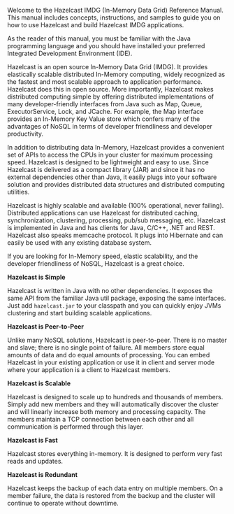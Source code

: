 Welcome to the Hazelcast IMDG (In-Memory Data Grid) Reference Manual. This manual includes concepts, instructions, and samples to guide you on how to use Hazelcast and build Hazelcast IMDG applications.

As the reader of this manual, you must be familiar with the Java programming language and you should have installed your preferred Integrated Development Environment (IDE).


Hazelcast is an open source In-Memory Data Grid (IMDG). 
It provides elastically scalable distributed In-Memory computing, widely recognized as the fastest and most scalable
approach to application performance. Hazelcast does this in open source.
More importantly, Hazelcast makes distributed computing simple by offering distributed implementations of many
developer-friendly interfaces from Java such as Map, Queue, ExecutorService, Lock, and JCache. For example, the Map
interface provides an In-Memory Key Value store which confers many of the advantages of NoSQL in terms of developer
friendliness and developer productivity.

In addition to distributing data In-Memory, Hazelcast provides a convenient set of APIs to access the CPUs in your
cluster for maximum processing speed.
Hazelcast is designed to be lightweight and easy to use. Since Hazelcast is delivered as a compact library (JAR) and
since it has no external dependencies other than Java, it easily plugs into your software solution and provides
distributed data structures and distributed computing utilities.

Hazelcast is highly scalable and available (100% operational, never failing). Distributed applications can use
Hazelcast for distributed caching, synchronization, clustering, processing, pub/sub messaging, etc. Hazelcast is
implemented in Java and has clients for Java, C/C++, .NET and REST. Hazelcast also speaks memcache protocol. It plugs into Hibernate and can easily be used with any existing database system.

If you are looking for In-Memory speed, elastic scalability, and the developer friendliness of NoSQL, Hazelcast is a
great choice.

**Hazelcast is Simple**

Hazelcast is written in Java with no other dependencies. It exposes the same API from the familiar Java util package,
exposing the same interfaces. Just add `hazelcast.jar` to your classpath and you can quickly enjoy JVMs clustering
and start building scalable applications.

**Hazelcast is Peer-to-Peer**

Unlike many NoSQL solutions, Hazelcast is peer-to-peer. There is no master and slave; there is no single point of
failure. All members store equal amounts of data and do equal amounts of processing. You can embed Hazelcast in your
existing application or use it in client and server mode where your application is a client to Hazelcast members.

**Hazelcast is Scalable**

Hazelcast is designed to scale up to hundreds and thousands of members. Simply add new members and they will
automatically discover the cluster and will linearly increase both memory and processing capacity. The members maintain
a TCP connection between each other and all communication is performed through this layer.

**Hazelcast is Fast**

Hazelcast stores everything in-memory. It is designed to perform very fast reads and updates.

**Hazelcast is Redundant**

Hazelcast keeps the backup of each data entry on multiple members. On a member failure, the data is restored from the
backup and the cluster will continue to operate without downtime.

